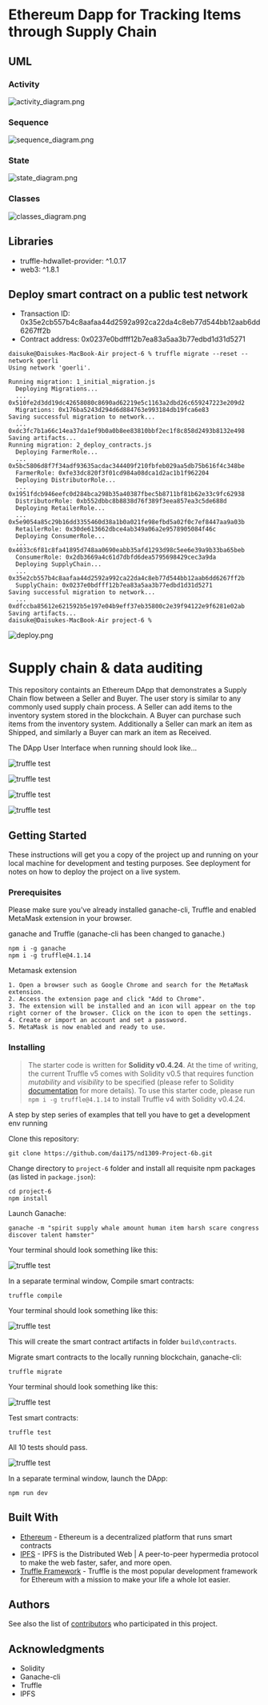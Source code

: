 # Ethereum Dapp for Tracking Items through Supply Chain

## UML
### Activity
![activity_diagram.png](images%2Factivity_diagram.png)
### Sequence
![sequence_diagram.png](images%2Fsequence_diagram.png)
### State
![state_diagram.png](images%2Fstate_diagram.png)
### Classes
![classes_diagram.png](images%2Fclasses_diagram.png)

## Libraries
- truffle-hdwallet-provider: ^1.0.17
- web3: ^1.8.1

## Deploy smart contract on a public test network
- Transaction ID: 0x35e2cb557b4c8aafaa44d2592a992ca22da4c8eb77d544bb12aab6dd6267ff2b
- Contract address: 0x0237e0bdfff12b7ea83a5aa3b77edbd1d31d5271
```
daisuke@Daisukes-MacBook-Air project-6 % truffle migrate --reset --network goerli
Using network 'goerli'.

Running migration: 1_initial_migration.js
  Deploying Migrations...
  ... 0x510fe2d3dd19dc42658080c8690ad62219e5c1163a2dbd26c659247223e209d2
  Migrations: 0x176ba5243d294d6d884763e993184db19fca6e83
Saving successful migration to network...
  ... 0xdc3fc7b1a66c14ea37da1ef9b0a0b8ee83810bbf2ec1f8c858d2493b8132e498
Saving artifacts...
Running migration: 2_deploy_contracts.js
  Deploying FarmerRole...
  ... 0x5bc5806d8f7f34adf93635acdac344409f210fbfeb029aa5db75b616f4c348be
  FarmerRole: 0xfe33dc820f3f01cd984a08dca1d2ac1b1f962204
  Deploying DistributorRole...
  ... 0x1951fdcb946eefc0d284bca298b35a40387fbec5b8711bf81b62e33c9fc62938
  DistributorRole: 0xb552dbbc8b8838d76f389f3eea857ea3c5de688d
  Deploying RetailerRole...
  ... 0x5e9054a85c29b16dd3355460d38a1b0a021fe98efbd5a02f0c7ef8447aa9a03b
  RetailerRole: 0x30de613662dbce4ab349a06a2e9578905084f46c
  Deploying ConsumerRole...
  ... 0x4033c6f81c8fa41895d748aa0690eabb35afd1293d98c5ee6e39a9b33ba65beb
  ConsumerRole: 0x2db3669a4c61d7dbfd6dea5795698429cec3a9da
  Deploying SupplyChain...
  ... 0x35e2cb557b4c8aafaa44d2592a992ca22da4c8eb77d544bb12aab6dd6267ff2b
  SupplyChain: 0x0237e0bdfff12b7ea83a5aa3b77edbd1d31d5271
Saving successful migration to network...
  ... 0xdfccba85612e621592b5e197e04b9eff37eb35800c2e39f94122e9f6281e02ab
Saving artifacts...
daisuke@Daisukes-MacBook-Air project-6 % 
```
![deploy.png](images%2Fdeploy.png)

# Supply chain & data auditing

This repository containts an Ethereum DApp that demonstrates a Supply Chain flow between a Seller and Buyer. The user story is similar to any commonly used supply chain process. A Seller can add items to the inventory system stored in the blockchain. A Buyer can purchase such items from the inventory system. Additionally a Seller can mark an item as Shipped, and similarly a Buyer can mark an item as Received.

The DApp User Interface when running should look like...

![truffle test](images/ftc_product_overview.png)

![truffle test](images/ftc_farm_details.png)

![truffle test](images/ftc_product_details.png)

![truffle test](images/ftc_transaction_history.png)


## Getting Started

These instructions will get you a copy of the project up and running on your local machine for development and testing purposes. See deployment for notes on how to deploy the project on a live system.

### Prerequisites

Please make sure you've already installed ganache-cli, Truffle and enabled MetaMask extension in your browser.

ganache and Truffle (ganache-cli has been changed to ganache.)
```
npm i -g ganache
npm i -g truffle@4.1.14
```

Metamask extension
```
1. Open a browser such as Google Chrome and search for the MetaMask extension.
2. Access the extension page and click "Add to Chrome".
3. The extension will be installed and an icon will appear on the top right corner of the browser. Click on the icon to open the settings.
4. Create or import an account and set a password.
5. MetaMask is now enabled and ready to use.
```

### Installing

> The starter code is written for **Solidity v0.4.24**. At the time of writing, the current Truffle v5 comes with Solidity v0.5 that requires function *mutability* and *visibility* to be specified (please refer to Solidity [documentation](https://docs.soliditylang.org/en/v0.5.0/050-breaking-changes.html) for more details). To use this starter code, please run `npm i -g truffle@4.1.14` to install Truffle v4 with Solidity v0.4.24. 

A step by step series of examples that tell you have to get a development env running

Clone this repository:

```
git clone https://github.com/dai175/nd1309-Project-6b.git
```

Change directory to ```project-6``` folder and install all requisite npm packages (as listed in ```package.json```):

```
cd project-6
npm install
```

Launch Ganache:

```
ganache -m "spirit supply whale amount human item harsh scare congress discover talent hamster"
```

Your terminal should look something like this:

![truffle test](images/ganache-cli.png)

In a separate terminal window, Compile smart contracts:

```
truffle compile
```

Your terminal should look something like this:

![truffle test](images/truffle_compile.png)

This will create the smart contract artifacts in folder ```build\contracts```.

Migrate smart contracts to the locally running blockchain, ganache-cli:

```
truffle migrate
```

Your terminal should look something like this:

![truffle test](images/truffle_migrate.png)

Test smart contracts:

```
truffle test
```

All 10 tests should pass.

![truffle test](images/truffle_test.png)

In a separate terminal window, launch the DApp:

```
npm run dev
```

## Built With

* [Ethereum](https://www.ethereum.org/) - Ethereum is a decentralized platform that runs smart contracts
* [IPFS](https://ipfs.io/) - IPFS is the Distributed Web | A peer-to-peer hypermedia protocol
to make the web faster, safer, and more open.
* [Truffle Framework](http://truffleframework.com/) - Truffle is the most popular development framework for Ethereum with a mission to make your life a whole lot easier.


## Authors

See also the list of [contributors](https://github.com/your/project/contributors.md) who participated in this project.

## Acknowledgments

* Solidity
* Ganache-cli
* Truffle
* IPFS
